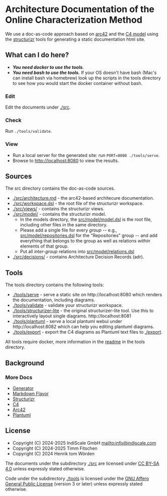 # Architecture Documentation of the Online Characterization Method

We use a doc-as-code approach based on [arc42](https://arc42.org/) and the [C4
model](https://c4model.com/) using the
[structurizr](https://docs.structurizr.com/) tools for generating a static
documentation html site.

## What can I do here?

* ***You need docker to use the tools.***
* ***You need bash to use the tools.*** If your OS doesn't have bash (Mac's can install bash via homebrew)
  look up the scripts in the tools directory to see how you would start the docker container without bash.

### Edit

Edit the documents under [./src](./src).

### Check

Run `./tools/validate`.

### View

* Run a local server for the generated site: run `PORT=8080 ./tools/serve`.
* Browse to [http://localhost:8080](http://localhost:8080) to view the results.

## Sources

The src directory contains the doc-as-code sources.

* [./src/architecture.md](./src/architecture.md) - the arc42-based architecure documentation.
* [./src/workspace.dsl](./src/workspace.dsl) - the root file of the structurizr workspace.
* [./src/views/](./src/views/) - contains the structurizr views.
* [./src/model/](./src/model/) - contains the structurizr model.
  * In the models directory, the [src/model/model.dsl](./src/model/model.dsl) is the root file, including
    other files in the same directory.
  * Please add a single file for every *group* -- e.g.,
    [src/model/repositories.dsl](./src/model/repositories.dsl) for the "Repositories" group -- and add everything
    that belongs to the group as well as relations *within* elements of that group.
  * Put all *inter-group* relations into [src/model/relations.dsl](./src/model/relations.dsl)
* [./src/decisions/](./src/decisions/) - contains Architecture Decision Records (adr).

## Tools

The tools directory contains the following tools:

* [./tools/serve](./tools/serve) - serve a static site on http://localhost:8080 which renders the documentation,
  including diagrams.
* [./tools/validate](./tools/validate) - validate your structurizr workspace.
* [./tools/structurizer-lite](./tools/structurizer-lite) - the original structurizer-lite tool. Use this to interactively
  layout single diagrams. http://localhost:8081
* [./tools/plantuml](./tools/plantuml) - serve a local plantuml webui under http://localhost:8082 which can help
  you editing plantuml diagrams.
* [./tools/export](./tools/export) - export the C4 diagrams as Plantuml text files to [./export](./export).

All tools require docker, more information in the [readme](tools/README.md) in the tools directory.

## Background

### More Docs

* [Generator](https://github.com/avisi-cloud/structurizr-site-generatr)
* [Markdown Flavor](https://avisi-cloud.github.io/structurizr-site-generatr/main/extended-markdown-features/)
* [Structurizr](https://docs.structurizr.com/)
* [C4](https://c4model.com/)
* [Arc42](https://arc42.org/documentation/)
* [Plantuml](https://plantuml.com/)

## License

* Copyright (C) 2024-2025 IndiScale GmbH <mailto:info@indiscale.com>
* Copyright (C) 2024-2025 Timm Fitschen
* Copyright (C) 2024 Henrik tom Wörden

The documents under the subdirectory [./src](./src/) are licensed under
[CC BY-SA 4.0](https://creativecommons.org/licenses/by-sa/4.0/) unless expressly stated otherwise.

Code under the subdirectory [./tools](./tools/) is licensed under the
[GNU Affero General Public License](./LICENSE.md) (version 3 or later) unless expressly stated otherwise.
